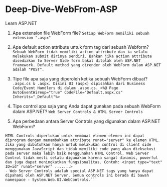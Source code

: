 # Deep-Dive-WebFrom-ASP
Learn ASP.NET

1. Apa extension file WebForm file? 
```Setiap WebForm memiliki sebuah extension ".aspx"```

2. Apa default action attribute untuk form tag dari sebuah Webform?
```Sebuah WebForm tidak memiliki action attribute dan ia selalu melakukan submit dirinya sendiri. Bahkan jika action attribute disediakan to Server Side form bakal ditolak oleh ASP.NET framework. Default method yang dirender oleh WebForm dalam ASP.NET adalah "POST".```

3. Tipe file apa saja yang diperoleh ketika sebuah WebForm dibuat? 
```.aspx.cs & .aspx. Disini UI (aspx) dipisahkan dari Business Code/Event Handlers di dalam .aspx.cs. <%@ Page AutoEventWireup="true" CodeFile="Default.aspx.cs" Inherits="_Default"%>```

4. Tipe control apa saja yang Anda dapat gunakan pada sebuah WebForm dalam ASP.NET?
```Web Server Controls & HTML Server Controls```

5. Apa perbedaan antara Server Controls yang digunakan dalam ASP.NET WebForm?
```- HTML Server Controls - Traditional HTML tags - System.Web.UI.HTMLControls:
HTML Controls diperlukan untuk membuat elemen-elemen ini dapat diprogram dengan menambahkan attribute runat="server" ke elemen HTML. Jika yang dibutuhkan hanya untuk melakukan control di client side menggunakan JavaScript dan tidak memiliki code yang akan dieksekusi pada server maka lebih baik menggunakan HTML Control. Web Server Control tidak mesti selalu digunakan karena sangat dinamis, powerful dan juga dapat meningkatkan fungsionalitas. Contoh: <input type="text" ID=id" runat="server" .......>
- Web Server Controls adalah special ASP.NET tags yang hanya dapat dipahami oleh ASP.NET Server. Semua controls ini berada di bawah namespace - System.Web.UI.WebControls.```

